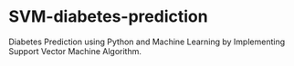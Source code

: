 # SVM-diabetes-prediction
Diabetes Prediction using Python and Machine Learning by Implementing Support Vector Machine Algorithm.
